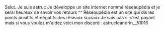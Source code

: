 Salut. Je suis astruc
Je développe un site internet nommé réseaupédia et je serai heureux de savoir vos retours ^^
Réseaupédia est un site qui dis les points positifs et négatifs des réseaux sociaux
Je sais pas si c'est payant mais si vous voulez m'aidez voici mon discord : astrucleandrin__51016
